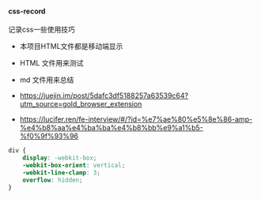#### css-record

记录css一些使用技巧

* 本项目HTML文件都是移动端显示
* HTML 文件用来测试
* md 文件用来总结

* https://juejin.im/post/5dafc3df5188257a63539c64?utm_source=gold_browser_extension
* https://lucifer.ren/fe-interview/#/?id=%e7%ae%80%e5%8e%86-amp-%e4%b8%aa%e4%ba%ba%e4%b8%bb%e9%a1%b5-%f0%9f%93%96

```css
div {
    display: -webkit-box;
    -webkit-box-orient: vertical;
    -webkit-line-clamp: 3;
    overflow: hidden;
}
```